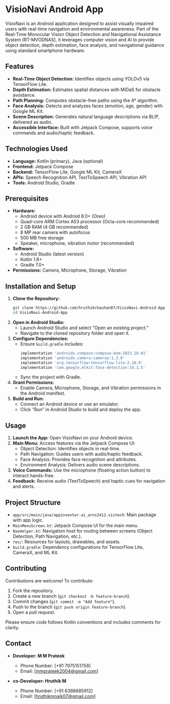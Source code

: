 # VisioNavi Android App

VisioNavi is an Android application designed to assist visually impaired users with real-time navigation and environmental awareness. Part of the Real-Time Monocular Vision Object Detection and Navigational Assistance System (RT-MVODNAS), it leverages computer vision and AI to provide object detection, depth estimation, face analysis, and navigational guidance using standard smartphone hardware.

## Features
- **Real-Time Object Detection:** Identifies objects using YOLOv5 via TensorFlow Lite.
- **Depth Estimation:** Estimates spatial distances with MiDaS for obstacle avoidance.
- **Path Planning:** Computes obstacle-free paths using the A* algorithm.
- **Face Analysis:** Detects and analyzes faces (emotion, age, gender) with Google ML Kit.
- **Scene Description:** Generates natural language descriptions via BLIP, delivered as audio.
- **Accessible Interface:** Built with Jetpack Compose, supports voice commands and audio/haptic feedback.

## Technologies Used
- **Language:** Kotlin (primary), Java (optional)
- **Frontend:** Jetpack Compose
- **Backend:** TensorFlow Lite, Google ML Kit, CameraX
- **APIs:** Speech Recognition API, TextToSpeech API, Vibration API
- **Tools:** Android Studio, Gradle

## Prerequisites
- **Hardware:**
  - Android device with Android 8.0+ (Oreo)
  - Quad-core ARM Cortex A53 processor (Octa-core recommended)
  - 2 GB RAM (4 GB recommended)
  - 8 MP rear camera with autofocus
  - 500 MB free storage
  - Speaker, microphone, vibration motor (recommended)
- **Software:**
  - Android Studio (latest version)
  - Kotlin 1.8+
  - Gradle 7.0+
- **Permissions:** Camera, Microphone, Storage, Vibration

## Installation and Setup
1. **Clone the Repository:**
   ```bash
   git clone https://github.com/hruthikchauhan07/VisioNavi-Android-App.git
   cd VisioNavi-Android-App
   ```
2. **Open in Android Studio:**
   - Launch Android Studio and select "Open an existing project."
   - Navigate to the cloned repository folder and open it.
3. **Configure Dependencies:**
   - Ensure `build.gradle` includes:
     ```gradle
     implementation 'androidx.compose:compose-bom:2023.10.01'
     implementation 'androidx.camera:camerax:1.3.0'
     implementation 'org.tensorflow:tensorflow-lite:2.10.0'
     implementation 'com.google.mlkit:face-detection:16.1.5'
     ```
   - Sync the project with Gradle.
4. **Grant Permissions:**
   - Enable Camera, Microphone, Storage, and Vibration permissions in the Android manifest.
5. **Build and Run:**
   - Connect an Android device or use an emulator.
   - Click "Run" in Android Studio to build and deploy the app.

## Usage
1. **Launch the App:** Open VisioNavi on your Android device.
2. **Main Menu:** Access features via the Jetpack Compose UI:
   - Object Detection: Identifies objects in real-time.
   - Path Navigation: Guides users with audio/haptic feedback.
   - Face Analysis: Provides face recognition and attributes.
   - Environment Analysis: Delivers audio scene descriptions.
3. **Voice Commands:** Use the microphone (floating action button) to interact hands-free.
4. **Feedback:** Receive audio (TextToSpeech) and haptic cues for navigation and alerts.

## Project Structure
- `app/src/main/java/appinventor.ai_arns2412.vistech`: Main package with app logic.
- `MainMenuScreen.kt`: Jetpack Compose UI for the main menu.
- `NavHelper.kt`: Navigation host for routing between screens (Object Detection, Path Navigation, etc.).
- `res/`: Resources for layouts, drawables, and assets.
- `build.gradle`: Dependency configurations for TensorFlow Lite, CameraX, and ML Kit.

## Contributing
Contributions are welcome! To contribute:
1. Fork the repository.
2. Create a new branch (`git checkout -b feature-branch`).
3. Commit changes (`git commit -m "Add feature"`).
4. Push to the branch (`git push origin feature-branch`).
5. Open a pull request.

Please ensure code follows Kotlin conventions and includes comments for clarity.


## Contact
- **Developer: M M Prateek**
  - Phone Number: [+91 7975151758]
  - Email: [mmprateek2004@gmail.com]

- **co-Developer: Hruthik M**
  - Phone Number: [+91 6366685912]
  - Email: [hruthikmnaik07@gmail.com]
